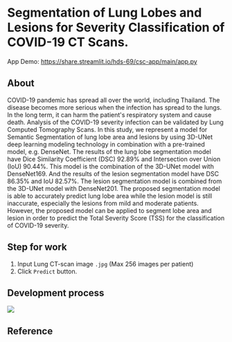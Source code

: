 # Segmentation of Lung Lobes and Lesions for Severity Classification of COVID-19 CT Scans.
App Demo: https://share.streamlit.io/hds-69/csc-app/main/app.py


## About
COVID-19 pandemic has spread all over the world, including Thailand. The disease becomes more serious when the infection has spread to the lungs. In the long term, it can harm the patient's respiratory system and cause death. Analysis of the COVID-19 severity infection can be validated by Lung Computed Tomography Scans. In this study, we represent a model for Semantic Segmentation of lung lobe area and lesions by using 3D-UNet deep learning modeling technology in combination with a pre-trained model, e.g. DenseNet. The results of the lung lobe  segmentation model have Dice Similarity Coefficient (DSC) 92.89% and Intersection over Union (IoU) 90.44%. This model is the combination of the 3D-UNet model with DenseNet169. And the results of the lesion segmentation model have DSC 86.35% and IoU 82.57%. The lesion segmentation model is combined from the 3D-UNet model with DenseNet201. The proposed segmentation model is able to accurately predict lung lobe area while the lesion model is still inaccurate, especially the lesions from mild and moderate patients. However, the proposed model can be applied to segment lobe area and lesion in order to predict the Total Severity Score (TSS) for the classification of COVID-19 severity.

## Step for work
1. Input Lung CT-scan image `.jpg` (Max 256 images per patient)
2. Click `Predict` button.

## Development process
<img src="https://github.com/hds-no-69/COVID-19_Severity_Calculator/blob/aa4af859751397c6d4553c718eef34c08a446835/Project%20info/workflow.png" style="max-width: 60%;" align="center" />

## Reference
